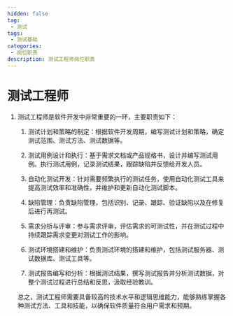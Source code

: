 ```yaml
---
hidden: false
tag:
 - 测试
tags:
 - 测试基础
categories:
 - 岗位职责
description: 测试工程师岗位职责
---
```


# 测试工程师

1. 测试工程师是软件开发中非常重要的一环，主要职责如下：

   1. 测试计划和策略的制定：根据软件开发周期，编写测试计划和策略，确定测试范围、测试方法、测试数据等。

   2. 测试用例设计和执行：基于需求文档或产品规格书，设计并编写测试用例。执行测试用例，记录测试结果，跟踪缺陷并反馈给开发人员。

   3. 自动化测试开发：针对需要频繁执行的测试任务，使用自动化测试工具来提高测试效率和准确性，并维护和更新自动化测试脚本。

   4. 缺陷管理：负责缺陷管理，包括识别、记录、跟踪、验证缺陷以及在修复后进行再测试。

   5. 需求分析与评审：参与需求评审，评估需求的可测试性，并在测试过程中持续跟踪需求变更对测试工作的影响。

   6. 测试环境搭建和维护：负责测试环境的搭建和维护，包括测试服务器、测试数据库、测试工具等。

   7. 测试报告编写和分析：根据测试结果，撰写测试报告并分析测试数据，对整个测试过程进行总结和反思，汲取经验教训。

   总之，测试工程师需要具备较高的技术水平和逻辑思维能力，能够熟练掌握各种测试方法、工具和技能，以确保软件质量符合用户需求和预期。